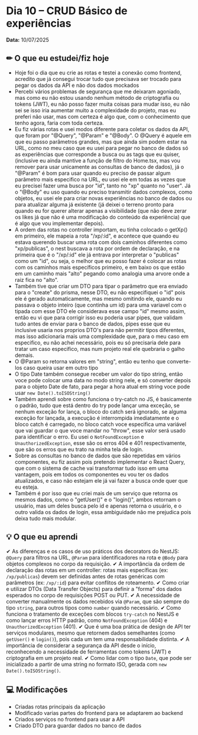 # Dia 10 – **CRUD Básico de experiências**

**Data:** 10/07/2025

## ✏ O que eu estudei/fiz hoje

- Hoje foi o dia que eu crie as rotas e testei a conexão como frontend, acredito que já consegui trocar tudo que precisava ser trocado para pegar os dados da API e não dos dados mockados
- Percebi vários problemas de segurança que me deixaram agoniado, mas como eu não estou usando nenhum método de criptografia ou tokens (JWT), eu não posso fazer muita coisas para mudar isso, eu não sei se isso iria aumentar muito a complexidade do projeto, mas eu preferi não usar, mas com certeza é algo que, com o conhecimento que tenho agora, faria com toda certeza.
- Eu fiz várias rotas e usei modos diferente para coletar os dados da API, que foram por "@Query", "@Param" e "@Body". O @Query é aquele em que eu passo parâmetros grandes, mas que ainda sim podem estar na URL, como no meu caso que eu usei para pegar no banco de dados só as experiências que corresponde a busca ou as tags que eu quiser, (inclusive eu ainda mantive a função de filtro do Home.tsx, mas vou remover para usar unicamente as consultas de banco de dados), já o "@Param" é bom para usar quando eu preciso de passar algum parâmetro mais especifico na URL, eu usei ele em todas as vezes que eu precisei fazer uma busca por "id", tanto no "xp" quanto no "user". Já o "@Body" eu uso quando eu preciso transmitir dados complexos, como objetos, eu usei ele para criar novas experiências no banco de dados ou para atualizar alguma já existente (já deixei o terreno pronto para quando eu for querer alterar apenas a visibilidade (que não deve zerar os likes já que não é uma modificação do conteúdo da experiência) que é algo que vou implementar depois).
- A ordem das rotas no controller importam, eu tinha colocado o getXp() em primeiro, ele mapeia a rota "/xp/:id", e acontece que quando eu estava querendo buscar uma rota com dois caminhos diferentes como "xp/publicas", o nest buscava a rota por ordem de declaração, e na primeira que é o "/xp/:id" ele já entrava por interpretar o "publicas" como um "id", ou seja, o melhor que eu posso fazer é colocar as rotas com os caminhos mais específicos primeiro, e em baixo os que estão em um caminho mais "alto" pegando como analogia uma arvore onde a raiz fica no "alto".
- Também tive que criar um DTO para tipar o parâmetro que era enviado para o "create" do prisma, nesse DTO, eu não especifiquei o "id" pois ele é gerado automaticamente, mas mesmo omitindo ele, quando eu passava o objeto inteiro (que continha um id) para uma variavel com o tipada com esse DTO ele considerava esse campo "id" mesmo assim, então eu vi que para corrigir isso eu poderia usar pipes, que validam tudo antes de enviar para o banco de dados, pipes esse que eu inclusive usaria nos proprios DTO's para não permitir tipos diferentes, mas isso adicionaria mais uma complexidade que, para o meu caso em especifico, eu não achei necessário, pois eu só precisaria dele para tratar um caso especifico, mas num projeto real ele quebraria o galho demais.
- O @Param so retorna valores em "string", então eu tenho que converte-los caso queira usar em outro tipo
- O tipo Date também consegue receber um valor do tipo string, então voce pode colocar uma data no modo string nele, e só converter depois para o objeto Date de fato, para pegar a hora atual em string voce pode usar `new Date().toISOString()`
- Também aprendi sobre como funciona o try-catch no JS, é basicamente o padrão, tudo que está dentro do try pode lançar uma exceção, se nenhum exceção for lança, o bloco do catch será ignorado, se alguma exceção for lançada, a execução é interrompida imediatamente e o bloco catch é carregado, no bloco catch voce especifica uma variável que vai guardar o que voce mandar no "throw", esse valor será usado para identificar o erro. Eu usei o `NotFoundException` e `UnauthorizedException`, esse são os erros 404 e 401 respectivamente, que são os erros que eu trato na minha tela de login.
- Sobre as consultas no banco de dados que são repetidas em vários componentes, eu fiz assim pois pretendo implementar o React Query, que com o sistema de cache vai transformar tudo isso em uma vantagem, pois em todos os componentes eu vou ter os dados atualizados, e caso não estejam ele já vai fazer a busca onde quer que eu esteja.
- Também é por isso que eu criei mais de um serviço que retorna os mesmos dados, como o "getUser()" e o "login()", ambos retornam o usuário, mas um deles busca pelo id e apenas retorna o usuário, e o outro valida os dados de login, essa ambiguidade não me prejudica pois deixa tudo mais modular.

## 💡 O que eu aprendi

✔ As diferenças e os casos de uso práticos dos decorators do NestJS: `@Query` para filtros na URL, `@Param` para identificadores na rota e `@Body` para objetos complexos no corpo da requisição. 
✔ A importância da ordem de declaração das rotas em um controller: rotas mais específicas (ex: `/xp/publicas`) devem ser definidas antes de rotas genéricas com parâmetros (ex: `/xp/:id`) para evitar conflitos de roteamento. 
✔ Como criar e utilizar DTOs (Data Transfer Objects) para definir a "forma" dos dados esperados no corpo de requisições POST ou PUT. 
✔ A necessidade de converter manualmente os dados recebidos via `@Param`, que são sempre do tipo `string`, para outros tipos como `number` quando necessário. 
✔ Como funciona o tratamento de exceções com blocos `try-catch` no NestJS e como lançar erros HTTP padrão, como `NotFoundException` (404) e `UnauthorizedException` (401). 
✔ Que é uma boa prática de design de API ter serviços modulares, mesmo que retornem dados semelhantes (como `getUser()` e `login()`), pois cada um tem uma responsabilidade distinta. 
✔ A importância de considerar a segurança da API desde o início, reconhecendo a necessidade de ferramentas como tokens (JWT) e criptografia em um projeto real.
✔ Como lidar com o tipo `Date`, que pode ser inicializado a partir de uma string no formato ISO, gerada com `new Date().toISOString()`.

## 💻 Modificações

- Criadas rotas principais da aplicação
- Modificado varias partes do frontend para se adaptarem ao backend
- Criados serviços no frontend para usar a API
- Criado DTO para guardar dados no banco de dados